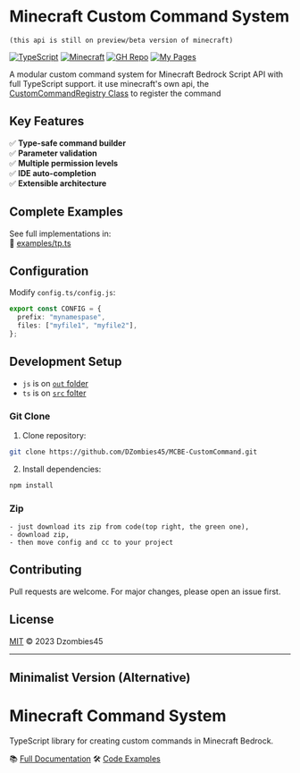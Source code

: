 # Minecraft Custom Command System

```
(this api is still on preview/beta version of minecraft)
```

[![TypeScript](https://img.shields.io/badge/TypeScript-4.9%2B-blue)](https://www.typescriptlang.org/)
[![Minecraft](https://img.shields.io/badge/Minecraft-Bedrock_1.21%2B-green)](https://www.minecraft.net/)
[![GH Repo](https://img.shields.io/badge/GitHub-Repo-yelow)](https://github.com/DZombies45/MCBE-CustomCommand/)
[![My Pages](https://img.shields.io/badge/My-Pages-yelow)](https://dzombies45.github.io/)

A modular custom command system for Minecraft Bedrock Script API with full TypeScript support.
it use minecraft's own api, the [CustomCommandRegistry Class](https://learn.microsoft.com/id-id/minecraft/creator/scriptapi/minecraft/server/customcommandregistry?view=minecraft-bedrock-experimental&viewFallbackFrom=minecraft-bedrock-stable) to register the command

## Key Features

✅ **Type-safe command builder**  
✅ **Parameter validation**  
✅ **Multiple permission levels**  
✅ **IDE auto-completion**  
✅ **Extensible architecture**

## Complete Examples

See full implementations in:  
📁 [examples/tp.ts](https://github.com/DZombies45/MCBE-CustomCommand/blob/main/example/tp.ts)

## Configuration

Modify `config.ts/config.js`:

```typescript
export const CONFIG = {
  prefix: "mynamespase",
  files: ["myfile1", "myfile2"],
};
```

## Development Setup

- `js` is on [`out` folder](https://github.com/DZombies45/MCBE-CustomCommand/tree/main/out)
- `ts` is on [`src` folter](https://github.com/DZombies45/MCBE-CustomCommand/tree/main/src)

### Git Clone

1. Clone repository:

```bash
git clone https://github.com/DZombies45/MCBE-CustomCommand.git
```

2. Install dependencies:

```bash
npm install
```

### Zip

```
- just download its zip from code(top right, the green one),
- download zip,
- then move config and cc to your project
```

## Contributing

Pull requests are welcome. For major changes, please open an issue first.

## License

[MIT](https://github.com/DZombies45/MCBE-CustomCommand/blob/main/LICENSE) © 2023 Dzombies45

---

## Minimalist Version (Alternative)

# Minecraft Command System

TypeScript library for creating custom commands in Minecraft Bedrock.

📚 [Full Documentation](https://dzombies45.github.io/MCBE-CustomCommand/modules.html)
🛠 [Code Examples](https://github.com/DZombies45/MCBE-CustomCommand/tree/main/src/example)
